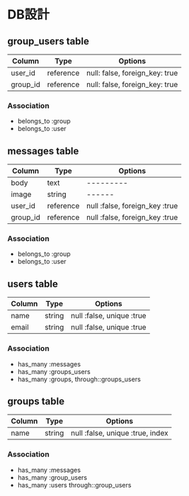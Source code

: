 # DB設計

## group_users table

|Column|Type|Options|
|------|----|-------|
|user_id|reference|null: false, foreign_key: true|
|group_id|reference|null: false, foreign_key: true|

### Association
- belongs_to :group
- belongs_to :user

## messages table
|Column|Type|Options|
|------|----|-------|
|body|text|---------|
|image|string|------|
|user_id|reference|null :false, foreign_key :true|
|group_id|reference|null :false, foreign_key :true|

### Association
- belongs_to :group
- belongs_to :user

## users table
|Column|Type|Options|
|------|----|-------|
|name|string|null :false, unique :true|
|email|string|null :false, unique :true|

### Association
- has_many :messages
- has_many :groups_users
- has_many :groups, through::groups_users

## groups table
|Column|Type|Options|
|------|----|-------|
|name|string|null :false, unique :true, index|

### Association
- has_many :messages
- has_many :group_users
- has_many :users through::group_users